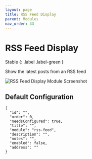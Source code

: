```yaml
---
layout: page
title: RSS Feed Display
parent: Modules
nav_order: 33
---
```


# RSS Feed Display

Stable
{: .label .label-green }

Show the latest posts from an RSS feed

![RSS Feed Display Module Screenshot](/bug/assets/images/screenshots/module-rss-feed.png)

## Default Configuration

```
{
  "id": "",
  "order": 0,
  "needsConfigured": true,
  "title": "",
  "module": "rss-feed",
  "description": "",
  "notes": "",
  "enabled": false,
  "address": ""
}
```
